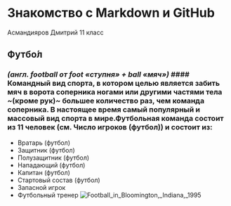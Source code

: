 # Знакомство с Markdown и GitHub
Асмандияров Дмитрий 11 класс
## Футбо́л 
### *(англ. football от foot «ступня» + ball «мяч»)* #### Командный вид спорта, в котором целью является забить мяч в ворота соперника ногами или другими частями тела ~(кроме рук)~ большее количество раз, чем команда соперника. В настоящее время самый популярный и массовый вид спорта в мире.Футбольная команда состоит из 11 человек (см. Число игроков (футбол)) и состоит из:

* Вратарь (футбол)
* Защитник (футбол)
* Полузащитник (футбол)
* Нападающий (футбол)
* Капитан (футбол)
* Стартовый состав (футбол)
* Запасной игрок
* Футбольный тренер
  ![Football_in_Bloomington,_Indiana,_1995](https://github.com/user-attachments/assets/aa602077-dd9d-49af-90d2-c31128b66892)
